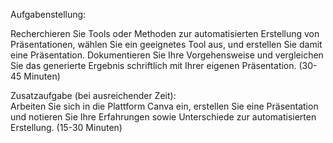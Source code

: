 Aufgabenstellung:  
  
Recherchieren Sie Tools oder Methoden zur automatisierten Erstellung von Präsentationen, wählen Sie ein geeignetes Tool aus, und erstellen Sie damit eine Präsentation. Dokumentieren Sie Ihre Vorgehensweise und vergleichen Sie das generierte Ergebnis schriftlich mit Ihrer eigenen Präsentation. (30-45 Minuten)  
  
Zusatzaufgabe (bei ausreichender Zeit):  
Arbeiten Sie sich in die Plattform Canva ein, erstellen Sie eine Präsentation und notieren Sie Ihre Erfahrungen sowie Unterschiede zur automatisierten Erstellung. (15-30 Minuten)